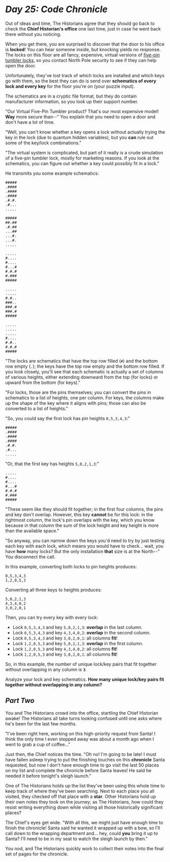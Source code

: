 # ___Day 25: Code Chronicle___

Out of ideas and time, The Historians agree that they should go back to check the __Chief Historian's office__ one last time, just in case he went back there without you noticing.

When you get there, you are surprised to discover that the door to his office is __locked__! You can hear someone inside, but knocking yields no response. The locks on this floor are all fancy, expensive, virtual versions of [five-pin tumbler locks](https://en.wikipedia.org/wiki/Pin__tumbler__lock), so you contact North Pole security to see if they can help open the door.

Unfortunately, they've lost track of which locks are installed and which keys go with them, so the best they can do is send over __schematics of every lock and every key__ for the floor you're on (your puzzle input).

The schematics are in a cryptic file format, but they do contain manufacturer information, so you look up their support number.

"Our Virtual Five-Pin Tumbler product? That's our most expensive model! __Way__ more secure than--" You explain that you need to open a door and don't have a lot of time.

"Well, you can't know whether a key opens a lock without actually trying the key in the lock (due to quantum hidden variables), but you __can__ rule out some of the key/lock combinations."

"The virtual system is complicated, but part of it really is a crude simulation of a five-pin tumbler lock, mostly for marketing reasons. If you look at the schematics, you can figure out whether a key could possibly fit in a lock."

He transmits you some example schematics:

```
#####
.####
.####
.####
.#.#.
.#...
.....

#####
##.##
.#.##
...##
...#.
...#.
.....

.....
#....
#....
#...#
#.#.#
#.###
#####

.....
.....
#.#..
###..
###.#
###.#
#####

.....
.....
.....
#....
#.#..
#.#.#
#####
```

"The locks are schematics that have the top row filled (`#`) and the bottom row empty (`.`); the keys have the top row empty and the bottom row filled. If you look closely, you'll see that each schematic is actually a set of columns of various heights, either extending downward from the top (for locks) or upward from the bottom (for keys)."

"For locks, those are the pins themselves; you can convert the pins in schematics to a list of heights, one per column. For keys, the columns make up the shape of the key where it aligns with pins; those can also be converted to a list of heights."

"So, you could say the first lock has pin heights `0,5,3,4,3`:"

```
#####
.####
.####
.####
.#.#.
.#...
.....
```

"Or, that the first key has heights `5,0,2,1,3`:"

```
.....
#....
#....
#...#
#.#.#
#.###
#####
```

"These seem like they should fit together; in the first four columns, the pins and key don't overlap. However, this key __cannot__ be for this lock: in the rightmost column, the lock's pin overlaps with the key, which you know because in that column the sum of the lock height and key height is more than the available space."

"So anyway, you can narrow down the keys you'd need to try by just testing each key with each lock, which means you would have to check... wait, you have __how__ many locks? But the only installation __that__ size is at the North--" You disconnect the call.

In this example, converting both locks to pin heights produces:

```
0,5,3,4,3
1,2,0,5,3
```

Converting all three keys to heights produces:

```
5,0,2,1,3
4,3,4,0,2
3,0,2,0,1
```

Then, you can try every key with every lock:

*   Lock `0,5,3,4,3` and key `5,0,2,1,3`: __overlap__ in the last column.
*   Lock `0,5,3,4,3` and key `4,3,4,0,2`: __overlap__ in the second column.
*   Lock `0,5,3,4,3` and key `3,0,2,0,1`: all columns __fit__!
*   Lock `1,2,0,5,3` and key `5,0,2,1,3`: __overlap__ in the first column.
*   Lock `1,2,0,5,3` and key `4,3,4,0,2`: all columns __fit__!
*   Lock `1,2,0,5,3` and key `3,0,2,0,1`: all columns __fit__!

So, in this example, the number of unique lock/key pairs that fit together without overlapping in any column is __`3`__.

Analyze your lock and key schematics. __How many unique lock/key pairs fit together without overlapping in any column?__

## ___Part Two___

You and The Historians crowd into the office, startling the Chief Historian awake! The Historians all take turns looking confused until one asks where he's been for the last few months.

"I've been right here, working on this high-priority request from Santa! I think the only time I even stepped away was about a month ago when I went to grab a cup of coffee..."

Just then, the Chief notices the time. "Oh no! I'm going to be late! I must have fallen asleep trying to put the finishing touches on this __chronicle__ Santa requested, but now I don't have enough time to go visit the last 50 places on my list and complete the chronicle before Santa leaves! He said he needed it before tonight's sleigh launch."

One of The Historians holds up the list they've been using this whole time to keep track of where they've been searching. Next to each place you all visited, they checked off that place with a __star__. Other Historians hold up their own notes they took on the journey; as The Historians, how could they resist writing everything down while visiting all those historically significant places?

The Chief's eyes get wide. "With all this, we might just have enough time to finish the chronicle! Santa said he wanted it wrapped up with a bow, so I'll call down to the wrapping department and... hey, could __you__ bring it up to Santa? I'll need to be in my seat to watch the sleigh launch by then."

You nod, and The Historians quickly work to collect their notes into the final set of pages for the chronicle.
